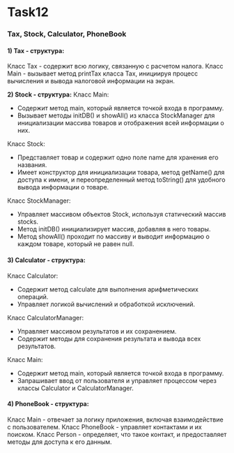 # Task12
### **Tax, Stock, Calculator, PhoneBook** 


#### **1) Tax - структура:**
Класс Tax - содержит всю логику, связанную с расчетом налога.
Класс Main - вызывает метод printTax класса Tax, инициируя процесс вычисления и вывода налоговой информации на экран.


**2) Stock - структура:**
Класс Main:
- Содержит метод main, который является точкой входа в программу.
- Вызывает методы initDB() и showAll() из класса StockManager для инициализации массива товаров и отображения всей информации о них.

Класс Stock:
- Представляет товар и содержит одно поле name для хранения его названия.
- Имеет конструктор для инициализации товара, метод getName() для доступа к имени, и переопределенный метод toString() для удобного вывода информации о товаре.

Класс StockManager:
- Управляет массивом объектов Stock, используя статический массив stocks.
- Метод initDB() инициализирует массив, добавляя в него товары.
- Метод showAll() проходит по массиву и выводит информацию о каждом товаре, который не равен null.

#### **3) Calculator - структура:**

Класс Calculator:
- Содержит метод calculate для выполнения арифметических операций.
- Управляет логикой вычислений и обработкой исключений.

Класс CalculatorManager:
- Управляет массивом результатов и их сохранением.
- Содержит методы для сохранения результата и вывода всех результатов.

Класс Main:
- Содержит метод main, который является точкой входа в программу.
- Запрашивает ввод от пользователя и управляет процессом через классы Calculator и CalculatorManager.


#### **4) PhoneBook - структура:**
Класс Main - отвечает за логику приложения, включая взаимодействие с пользователем.
Класс PhoneBook - управляет контактами и их поиском.
Класс Person - определяет, что такое контакт, и предоставляет методы для доступа к его данным.
